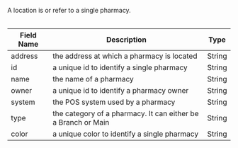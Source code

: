 A location is or refer to a single pharmacy.
<br/>
<br/>

| Field Name | Description                                                   | Type   |
| ---------- | ------------------------------------------------------------- | ------ |
| address    | the address at which a pharmacy is located                    | String |
| id         | a unique id to identify a single pharmacy                     | String |
| name       | the name of a pharmacy                                        | String |
| owner      | a unique id to identify a pharmacy owner                      | String |
| system     | the POS system used by a pharmacy                             | String |
| type       | the category of a pharmacy. It can either be a Branch or Main | String |
| color      | a unique color to identify a single pharmacy                  | String |
